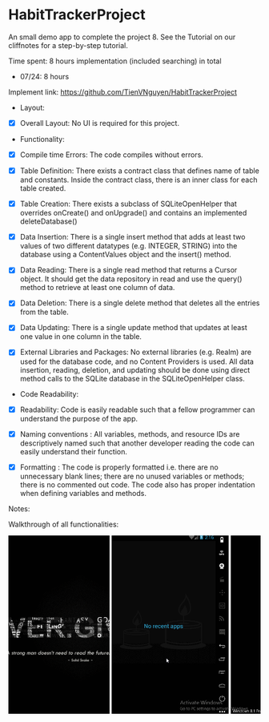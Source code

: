 # HabitTrackerProject
An small demo app to complete the project 8. See the Tutorial on our cliffnotes for a step-by-step tutorial.

Time spent: 8 hours implementation (included searching) in total
 - 07/24: 8 hours

Implement link: https://github.com/TienVNguyen/HabitTrackerProject

 - Layout:
 * [x] Overall Layout: No UI is required for this project.

 - Functionality:
 * [x] Compile time Errors: The code compiles without errors.
 * [x] Table Definition: There exists a contract class that defines name of table and constants. Inside the contract class, there is an inner class for each table created.
 * [x] Table Creation: There exists a subclass of SQLiteOpenHelper that overrides onCreate() and onUpgrade() and contains an implemented deleteDatabase()
 * [x] Data Insertion: There is a single insert method that adds at least two values of two different datatypes (e.g. INTEGER, STRING) into the database using a ContentValues object and the insert() method.
 * [x] Data Reading: There is a single read method that returns a Cursor object. It should get the data repository in read and use the query() method to retrieve at least one column of data.
 * [x] Data Deletion: There is a single delete method that deletes all the entries from the table.
 * [x] Data Updating: There is a single update method that updates at least one value in one column in the table.
 * [x] External Libraries and Packages: No external libraries (e.g. Realm) are used for the database code, and no Content Providers is used. All data insertion, reading, deletion, and updating should be done using direct method calls to the SQLite database in the SQLiteOpenHelper class.
 

 - Code Readability:
 * [x] Readability: Code is easily readable such that a fellow programmer can understand the purpose of the app.
 * [x] Naming conventions : All variables, methods, and resource IDs are descriptively named such that another developer reading the code can easily understand their function.
 * [x] Formatting : The code is properly formatted i.e. there are no unnecessary blank lines; there are no unused variables or methods; there is no commented out code. The code also has proper indentation when defining variables and methods.
 

Notes:

Walkthrough of all functionalities:

![Video Walkthrough](habit_tracker_project.gif)
